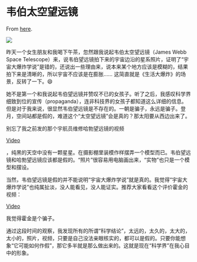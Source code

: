 # 韦伯太空望远镜

From [here](https://yinwang1.substack.com/p/f65).

![](https://substackcdn.com/image/fetch/w_1456,c_limit,f_auto,q_auto:good,fl_progressive:steep/https%3A%2F%2Fbucketeer-e05bbc84-baa3-437e-9518-adb32be77984.s3.amazonaws.com%2Fpublic%2Fimages%2F98bc004e-82fb-47da-aef3-dffebc863e4f_2388x1344.jpeg)

昨天一个女生朋友和我喝下午茶，忽然跟我说起韦伯太空望远镜（James Webb Space Telescope）来，说韦伯望远镜拍下来的宇宙边沿的星系照片，证明了“宇宙大爆炸学说”是错的，还说出一些理由来，说本来某个地方应该是模糊的，结果拍下来是清晰的，所以宇宙不应该是在膨胀…… 这简直就是《生活大爆炸》的场景，反转了一下。😄

她不是第一个和我说起韦伯望远镜并赞叹不已的女孩子。听了之后，我感叹科学界细致到位的宣传（propaganda），连非科技界的女孩子都知道这么详细的信息。但是对于我来说，很显然韦伯望远镜是不存在的。一朝是骗子，永远是骗子。登月，空间站都是假的，难道这个“太空望远镜”会是真的？那太阳要从西边出来了。

别忘了我之前发的那个宇航员维修哈勃望远镜的视频

[Video](https://www.youtube-nocookie.com/embed/xgbUbdC6kbo)

，纯黑的天空中没有一颗星星。在摄影棚里装模作样摆弄一个模型而已。韦伯望远镜和哈勃望远镜应该都是假的。“照片”很容易用电脑画出来，“实物”也只是一个模型和摆设。

当然，韦伯望远镜是假的并不能说明“宇宙大爆炸学说”就是真的。我觉得“宇宙大爆炸学说”也纯属扯淡，没人能看见，没人能证实。推荐大家看看这个评价霍金的视频：

[Video](https://www.youtube-nocookie.com/embed/d0Zjc9WYZNA)

我觉得霍金是个骗子。

通过这段时间的观察，我发现所有的所谓“科学结论”，太远的，太久的，太大的，太小的，照片，视频，只要是自己没法亲眼核实的，都可以是假的。只要你能想象“它可能如何作假”，那它多半就是那么做出来的。这就是现在“科学界”在我心目中的形象。
